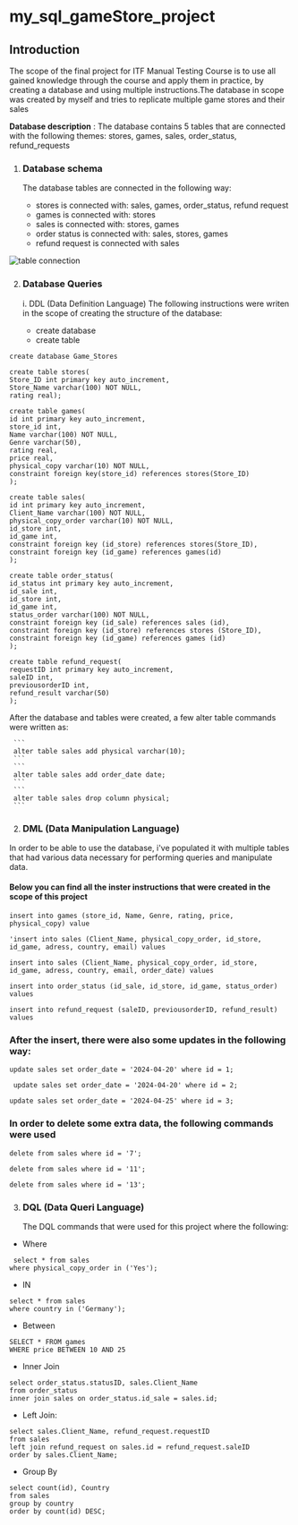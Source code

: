 # my_sql_gameStore_project



## Introduction

The scope of the final project for ITF Manual Testing Course is to use all gained knowledge through the course and apply them in practice, by creating a database and using multiple instructions.The database in scope was created by myself and tries to replicate multiple game stores and their sales

**Database description** : The database contains 5 tables that are connected with the following themes: stores, games, sales, order_status, refund_requests

1. ### Database schema

   The database tables are connected in the following way:
   - stores is connected with: sales, games, order_status, refund request
   - games is connected with: stores
   - sales is connected with: stores, games
   - order status is connected with: sales, stores, games
   - refund request is connected with sales


![table connection](https://github.com/user-attachments/assets/cec289f6-0c06-443d-b935-8c4e2440643f)


2. ### Database Queries

   i. DDL (Data Definition Language)
     The following instructions were writen in the scope of creating the structure of the database:
   - create database 
   - create table
     
 ```
create database Game_Stores
```
```
create table stores(
Store_ID int primary key auto_increment,
Store_Name varchar(100) NOT NULL,
rating real);
```
```
create table games(
id int primary key auto_increment,
store_id int,
Name varchar(100) NOT NULL,
Genre varchar(50),
rating real,
price real,
physical_copy varchar(10) NOT NULL,
constraint foreign key(store_id) references stores(Store_ID)
);
```
```
create table sales(
id int primary key auto_increment,
Client_Name varchar(100) NOT NULL,
physical_copy_order varchar(10) NOT NULL,
id_store int,
id_game int,
constraint foreign key (id_store) references stores(Store_ID),
constraint foreign key (id_game) references games(id)
);
```
```
create table order_status(
id_status int primary key auto_increment,
id_sale int,
id_store int,
id_game int,
status_order varchar(100) NOT NULL,
constraint foreign key (id_sale) references sales (id),
constraint foreign key (id_store) references stores (Store_ID),
constraint foreign key (id_game) references games (id)
);
```

```
create table refund_request(
requestID int primary key auto_increment,
saleID int,
previousorderID int,
refund_result varchar(50)
);
```

     
  After the database and tables were created, a few alter table commands were written as:
  
     ``` 
     alter table sales add physical varchar(10); 
     ```
     ``` 
     alter table sales add order_date date;
     ```
     ``` 
     alter table sales drop column physical;
     ```
    
2. ### DML (Data Manipulation Language)
  In order to be able to use the database, i've populated it with multiple tables that had various data necessary for performing queries and manipulate data.

 #### Below you can find all the inster instructions that were created in the scope of this project
```
insert into games (store_id, Name, Genre, rating, price, physical_copy) value
```
```
'insert into sales (Client_Name, physical_copy_order, id_store, id_game, adress, country, email) values
```
```
insert into sales (Client_Name, physical_copy_order, id_store, id_game, adress, country, email, order_date) values
```
```
insert into order_status (id_sale, id_store, id_game, status_order) values
```
```
insert into refund_request (saleID, previousorderID, refund_result) values
```

###   After the insert, there were also some updates in the following way:
```
update sales set order_date = '2024-04-20' where id = 1;
```
```
 update sales set order_date = '2024-04-20' where id = 2;
```
```
update sales set order_date = '2024-04-25' where id = 3;
```
### In order to delete some extra data, the following commands were used

```
delete from sales where id = '7';
```
```
delete from sales where id = '11';
```
```
delete from sales where id = '13';
```


 3. ### DQL (Data Queri Language)
    The DQL commands that were used for this project where the following:
    
- Where

 ```
  select * from sales 
where physical_copy_order in ('Yes');
```

- IN

```
select * from sales 
where country in ('Germany');
```
  
- Between

```
SELECT * FROM games
WHERE price BETWEEN 10 AND 25
```

- Inner Join

```
select order_status.statusID, sales.Client_Name
from order_status
inner join sales on order_status.id_sale = sales.id;
```
  
- Left Join:

```
select sales.Client_Name, refund_request.requestID
from sales
left join refund_request on sales.id = refund_request.saleID
order by sales.Client_Name;
```
  
- Group By
```
select count(id), Country
from sales
group by country
order by count(id) DESC;
```

 

  
    
